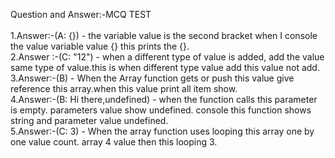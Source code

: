 Question and Answer:-MCQ TEST</br></br>
1.Answer:-(A: {}) - the variable value is the second bracket when I console the value variable value {} this prints the {}.</br>
2.Answer :-(C: "12") - when a different type of value is added, add the value same type of value.this is when different type value add this value not add.</br>
3.Answer:-(B) -  When the Array function gets or push this value give reference this array.when this value print all item show.</br>
4.Answer:-(B: Hi there,undefined) - when the function calls this parameter is empty. parameters value show undefined. console this function shows string and parameter value undefined.</br>
5.Answer:-(C: 3) -  When the array function uses looping this array one by one value count. array 4 value then this looping 3.
